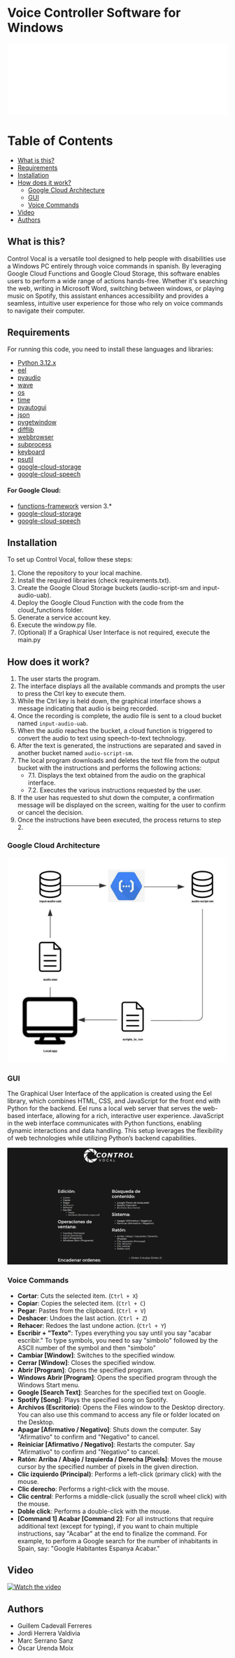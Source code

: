 # Voice Controller Software for Windows
![logo](assets/Logo_light.png)

# Table of Contents
   * [What is this?](#what-is-this)
   * [Requirements](#requirements)
   * [Installation](#installation)
   * [How does it work?](#how-does-it-work)
      * [Google Cloud Architecture](#google-cloud-architecture)
      * [GUI](#gui)
      * [Voice Commands](#voice-commands)
   * [Video](#video)
   * [Authors](#authors)

## What is this?
Control Vocal is a versatile tool designed to help people with disabilities use a Windows PC entirely through voice commands in spanish. By leveraging Google Cloud Functions and Google Cloud Storage, this software enables users to perform a wide range of actions hands-free. Whether it's searching the web, writing in Microsoft Word, switching between windows, or playing music on Spotify, this assistant enhances accessibility and provides a seamless, intuitive user experience for those who rely on voice commands to navigate their computer.

## Requirements
For running this code, you need to install these languages and libraries:

- [Python 3.12.x](https://www.python.org/)
- [eel](https://pypi.org/project/eel/)
- [pyaudio](https://pypi.org/project/PyAudio/)
- [wave](https://docs.python.org/3/library/wave.html)
- [os](https://docs.python.org/3/library/os.html)
- [time](https://docs.python.org/3/library/time.html)
- [pyautogui](https://pyautogui.readthedocs.io/en/latest/)
- [json](https://docs.python.org/3/library/json.html)
- [pygetwindow](https://pypi.org/project/pygetwindow/)
- [difflib](https://docs.python.org/3/library/difflib.html)
- [webbrowser](https://docs.python.org/3/library/webbrowser.html)
- [subprocess](https://docs.python.org/3/library/subprocess.html)
- [keyboard](https://pypi.org/project/keyboard/)
- [psutil](https://psutil.readthedocs.io/en/latest/)
- [google-cloud-storage](https://pypi.org/project/google-cloud-storage/)
- [google-cloud-speech](https://pypi.org/project/google-cloud-speech/)

#### For Google Cloud:
- [functions-framework](https://pypi.org/project/functions-framework/) version 3.*
- [google-cloud-storage](https://pypi.org/project/google-cloud-storage/)
- [google-cloud-speech](https://pypi.org/project/google-cloud-speech/)


## Installation
To set up Control Vocal, follow these steps:
1. Clone the repository to your local machine.
2. Install the required libraries (check requirements.txt).
3. Create the Google Cloud Storage buckets (audio-script-sm and input-audio-uab).
4. Deploy the Google Cloud Function with the code from the cloud_functions folder.
5. Generate a service account key.
6. Execute the window.py file.
7. (Optional) If a Graphical User Interface is not required, execute the main.py

## How does it work?

1. The user starts the program.
2. The interface displays all the available commands and prompts the user to press the Ctrl key to execute them.
3. While the Ctrl key is held down, the graphical interface shows a message indicating that audio is being recorded.
4. Once the recording is complete, the audio file is sent to a cloud bucket named `input-audio-uab`.
5. When the audio reaches the bucket, a cloud function is triggered to convert the audio to text using speech-to-text technology.
6. After the text is generated, the instructions are separated and saved in another bucket named `audio-script-sm`.
7. The local program downloads and deletes the text file from the output bucket with the instructions and performs the following actions:
   - 7.1. Displays the text obtained from the audio on the graphical interface.
   - 7.2. Executes the various instructions requested by the user.
8. If the user has requested to shut down the computer, a confirmation message will be displayed on the screen, waiting for the user to confirm or cancel the decision.
9. Once the instructions have been executed, the process returns to step 2.

### Google Cloud Architecture
![gc_arc](assets/google_cloud_arc.png)

### GUI
The Graphical User Interface of the application is created using the Eel library, which combines HTML, CSS, and JavaScript for the front end with Python for the backend. Eel runs a local web server that serves the web-based interface, allowing for a rich, interactive user experience. JavaScript in the web interface communicates with Python functions, enabling dynamic interactions and data handling. This setup leverages the flexibility of web technologies while utilizing Python’s backend capabilities.

![screenshot](assets/gui_screenshot.png)

### Voice Commands

- **Cortar**: Cuts the selected item. (`Ctrl + X`)
- **Copiar**: Copies the selected item. (`Ctrl + C`)
- **Pegar**: Pastes from the clipboard. (`Ctrl + V`)
- **Deshacer**: Undoes the last action. (`Ctrl + Z`)
- **Rehacer**: Redoes the last undone action. (`Ctrl + Y`)
- **Escribir + "Texto"**: Types everything you say until you say "acabar escribir." To type symbols, you need to say "simbolo" followed by the ASCII number of the symbol and then "simbolo"
- **Cambiar [Window]**: Switches to the specified window.
- **Cerrar [Window]**: Closes the specified window.
- **Abrir [Program]**: Opens the specified program.
- **Windows Abrir [Program]**: Opens the specified program through the Windows Start menu. 
- **Google [Search Text]**: Searches for the specified text on Google.
- **Spotify [Song]**: Plays the specified song on Spotify.
- **Archivos (Escritorio)**: Opens the Files window to the Desktop directory. You can also use this command to access any file or folder located on the Desktop.
- **Apagar [Afirmativo / Negativo]**: Shuts down the computer. Say "Afirmativo" to confirm and "Negativo" to cancel.
- **Reiniciar [Afirmativo / Negativo]**: Restarts the computer. Say "Afirmativo" to confirm and "Negativo" to cancel.
- **Ratón: Arriba / Abajo / Izquierda / Derecha [Pixels]**: Moves the mouse cursor by the specified number of pixels in the given direction.
- **Clic izquierdo (Principal)**: Performs a left-click (primary click) with the mouse.
- **Clic derecho**: Performs a right-click with the mouse.
- **Clic central**: Performs a middle-click (usually the scroll wheel click) with the mouse.
- **Doble click**: Performs a double-click with the mouse.
- **[Command 1] Acabar [Command 2]**: For all instructions that require additional text (except for typing), if you want to chain multiple instructions, say "Acabar" at the end to finalize the command. For example, to perform a Google search for the number of inhabitants in Spain, say: "Google Habitantes Espanya Acabar."

## Video

[![Watch the video](https://img.youtube.com/vi/-3PbKUwc6gg/maxresdefault.jpg)](https://youtu.be/-3PbKUwc6gg)

## Authors

- Guillem Cadevall Ferreres
- Jordi Herrera Valdivia
- Marc Serrano Sanz
- Òscar Urenda Moix
